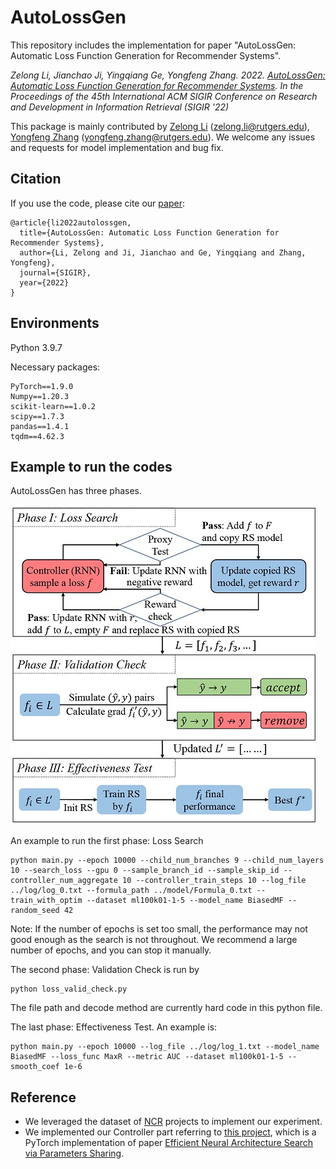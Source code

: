 # AutoLossGen

This repository includes the implementation for paper "AutoLossGen: Automatic Loss Function Generation for Recommender Systems".

*Zelong Li, Jianchao Ji, Yingqiang Ge, Yongfeng Zhang. 2022. [AutoLossGen: Automatic Loss Function Generation for Recommender Systems](https://arxiv.org/abs/2204.13160). In the Proceedings of the 45th International ACM SIGIR Conference on Research and Development in Information Retrieval (SIGIR '22)*

This package is mainly contributed by [Zelong Li](https://github.com/lzl65825) (zelong.li@rutgers.edu), [Yongfeng Zhang](https://github.com/evison) (yongfeng.zhang@rutgers.edu).
We welcome any issues and requests for model implementation and bug fix.

## Citation

If you use the code, please cite our [paper](https://arxiv.org/abs/2204.13160):

```
@article{li2022autolossgen,
  title={AutoLossGen: Automatic Loss Function Generation for Recommender Systems},
  author={Li, Zelong and Ji, Jianchao and Ge, Yingqiang and Zhang, Yongfeng},
  journal={SIGIR},
  year={2022}
}
```

## Environments

Python 3.9.7

Necessary packages:

```
PyTorch==1.9.0
Numpy==1.20.3
scikit-learn==1.0.2
scipy==1.7.3
pandas==1.4.1
tqdm==4.62.3
```

## Example to run the codes

AutoLossGen has three phases. 

![Image Loss](pics/Loss_Generation_Process_ver3.0.jpg)  

An example to run the first phase: Loss Search

```
python main.py --epoch 10000 --child_num_branches 9 --child_num_layers 10 --search_loss --gpu 0 --sample_branch_id --sample_skip_id --controller_num_aggregate 10 --controller_train_steps 10 --log_file ../log/log_0.txt --formula_path ../model/Formula_0.txt --train_with_optim --dataset ml100k01-1-5 --model_name BiasedMF --random_seed 42
```

Note: If the number of epochs is set too small, the performance may not good enough as the search is not throughout. 
We recommend a large number of epochs, and you can stop it manually. 

The second phase: Validation Check is run by 

```
python loss_valid_check.py
```

The file path and decode method are currently hard code in this python file.

The last phase: Effectiveness Test. An example is:

```
python main.py --epoch 10000 --log_file ../log/log_1.txt --model_name BiasedMF --loss_func MaxR --metric AUC --dataset ml100k01-1-5 --smooth_coef 1e-6
```

## Reference

- We leveraged the dataset of [NCR](https://github.com/rutgerswiselab/NCR) projects to implement our experiment.
- We implemented our Controller part referring to [this project](https://github.com/TDeVries/enas_pytorch/), which is a PyTorch implementation of paper [Efficient Neural Architecture Search via Parameters Sharing](https://arxiv.org/abs/1802.03268).